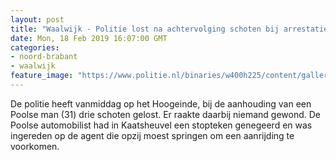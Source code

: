 ```yaml
---
layout: post
title: "Waalwijk - Politie lost na achtervolging schoten bij arrestatie"
date: Mon, 18 Feb 2019 16:07:00 GMT
categories: 
- noord-brabant 
- waalwijk 
feature_image: "https://www.politie.nl/binaries/w400h225/content/gallery/politie/nieuws/2019/februari/08-zw/waalwijk-schoten.jpg"
---
```


De politie heeft vanmiddag op het Hoogeinde, bij de aanhouding van een Poolse man (31) drie schoten gelost.  Er raakte daarbij niemand gewond.  De Poolse automobilist had in Kaatsheuvel een stopteken genegeerd en was ingereden op de agent die opzij moest springen om een aanrijding te voorkomen.

